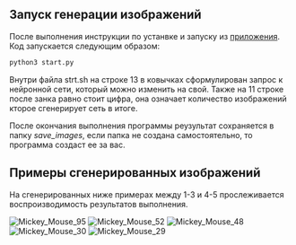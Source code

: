 ## Запуск генерации изображений

После выполнения инструкции по устанвке и запуску из [приложения](https://github.com/keoni02032/MouseHub/blob/main/application.md). Код запускается следующим образом:

```python
python3 start.py
```

Внутри файла strt.sh на строке 13 в ковычках сформулирован запрос к нейронной сети, который можно изменить на свой. Также на 11 строке после занка равно стоит цифра, она означает количество изображений кторое сгенерирует сеть в итоге.

После окончания выполнения программы реузультат сохраняется в папку *save_images*, если папка не создана самостоятельно, то программа создаст ее за вас.

## Примеры сгенерированных изображений

На сгенерированных ниже примерах между 1-3 и 4-5 прослеживается воспроизводимость результатов выполнения.

![Mickey_Mouse_95](https://github.com/keoni02032/MouseHub/assets/51419607/70b6c313-a9cd-4e52-89b1-79caa1881015)
![Mickey_Mouse_52](https://github.com/keoni02032/MouseHub/assets/51419607/12a65188-1878-4bc3-9e80-d18a63db5ff6)
![Mickey_Mouse_48](https://github.com/keoni02032/MouseHub/assets/51419607/157f33be-3ab1-4768-8b49-80273fb169cd)
![Mickey_Mouse_30](https://github.com/keoni02032/MouseHub/assets/51419607/158c954d-3d4d-43f0-a516-833d18c1a914)
![Mickey_Mouse_29](https://github.com/keoni02032/MouseHub/assets/51419607/af1a378f-14c3-4176-b2a9-a524d74c2814)
